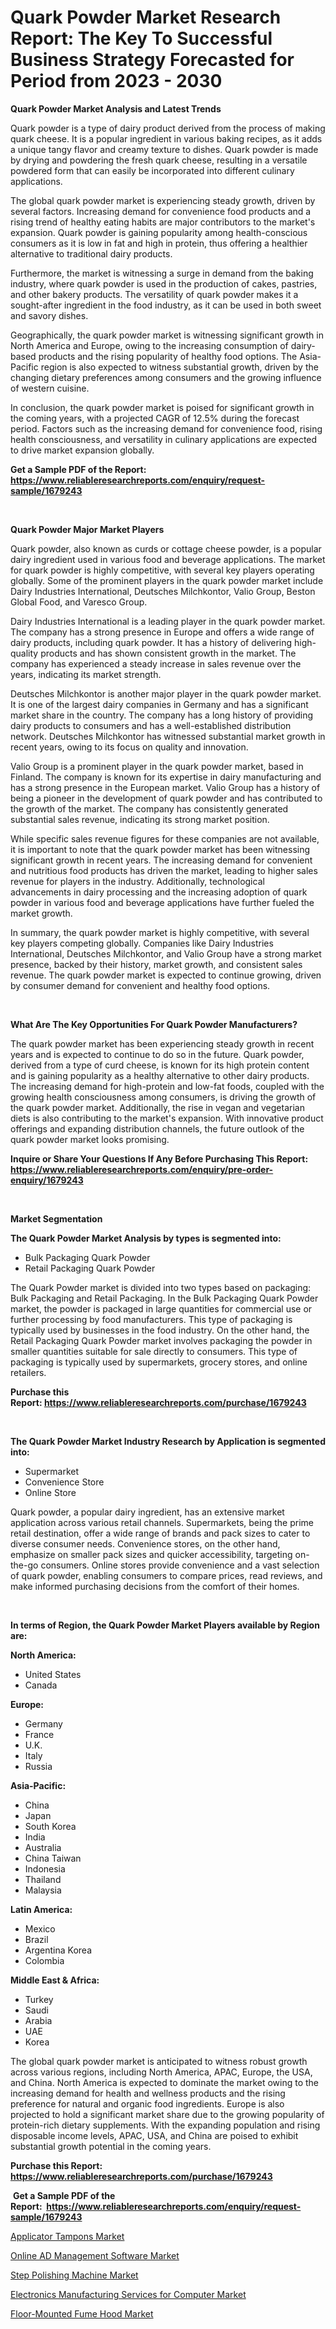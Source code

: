 <p><h1>Quark Powder Market Research Report: The Key To Successful Business Strategy Forecasted for Period from 2023 - 2030</h1></p><p><strong>Quark Powder Market Analysis and Latest Trends</strong></p>
<p><p>Quark powder is a type of dairy product derived from the process of making quark cheese. It is a popular ingredient in various baking recipes, as it adds a unique tangy flavor and creamy texture to dishes. Quark powder is made by drying and powdering the fresh quark cheese, resulting in a versatile powdered form that can easily be incorporated into different culinary applications.</p><p>The global quark powder market is experiencing steady growth, driven by several factors. Increasing demand for convenience food products and a rising trend of healthy eating habits are major contributors to the market's expansion. Quark powder is gaining popularity among health-conscious consumers as it is low in fat and high in protein, thus offering a healthier alternative to traditional dairy products.</p><p>Furthermore, the market is witnessing a surge in demand from the baking industry, where quark powder is used in the production of cakes, pastries, and other bakery products. The versatility of quark powder makes it a sought-after ingredient in the food industry, as it can be used in both sweet and savory dishes.</p><p>Geographically, the quark powder market is witnessing significant growth in North America and Europe, owing to the increasing consumption of dairy-based products and the rising popularity of healthy food options. The Asia-Pacific region is also expected to witness substantial growth, driven by the changing dietary preferences among consumers and the growing influence of western cuisine.</p><p>In conclusion, the quark powder market is poised for significant growth in the coming years, with a projected CAGR of 12.5% during the forecast period. Factors such as the increasing demand for convenience food, rising health consciousness, and versatility in culinary applications are expected to drive market expansion globally.</p></p>
<p><strong>Get a Sample PDF of the Report:&nbsp; <a href="https://www.reliableresearchreports.com/enquiry/request-sample/1679243">https://www.reliableresearchreports.com/enquiry/request-sample/1679243</a></strong></p>
<p>&nbsp;</p>
<p><strong>Quark Powder Major Market Players</strong></p>
<p><p>Quark powder, also known as curds or cottage cheese powder, is a popular dairy ingredient used in various food and beverage applications. The market for quark powder is highly competitive, with several key players operating globally. Some of the prominent players in the quark powder market include Dairy Industries International, Deutsches Milchkontor, Valio Group, Beston Global Food, and Varesco Group.</p><p>Dairy Industries International is a leading player in the quark powder market. The company has a strong presence in Europe and offers a wide range of dairy products, including quark powder. It has a history of delivering high-quality products and has shown consistent growth in the market. The company has experienced a steady increase in sales revenue over the years, indicating its market strength.</p><p>Deutsches Milchkontor is another major player in the quark powder market. It is one of the largest dairy companies in Germany and has a significant market share in the country. The company has a long history of providing dairy products to consumers and has a well-established distribution network. Deutsches Milchkontor has witnessed substantial market growth in recent years, owing to its focus on quality and innovation.</p><p>Valio Group is a prominent player in the quark powder market, based in Finland. The company is known for its expertise in dairy manufacturing and has a strong presence in the European market. Valio Group has a history of being a pioneer in the development of quark powder and has contributed to the growth of the market. The company has consistently generated substantial sales revenue, indicating its strong market position.</p><p>While specific sales revenue figures for these companies are not available, it is important to note that the quark powder market has been witnessing significant growth in recent years. The increasing demand for convenient and nutritious food products has driven the market, leading to higher sales revenue for players in the industry. Additionally, technological advancements in dairy processing and the increasing adoption of quark powder in various food and beverage applications have further fueled the market growth.</p><p>In summary, the quark powder market is highly competitive, with several key players competing globally. Companies like Dairy Industries International, Deutsches Milchkontor, and Valio Group have a strong market presence, backed by their history, market growth, and consistent sales revenue. The quark powder market is expected to continue growing, driven by consumer demand for convenient and healthy food options.</p></p>
<p>&nbsp;</p>
<p><strong>What Are The Key Opportunities For Quark Powder Manufacturers?</strong></p>
<p><p>The quark powder market has been experiencing steady growth in recent years and is expected to continue to do so in the future. Quark powder, derived from a type of curd cheese, is known for its high protein content and is gaining popularity as a healthy alternative to other dairy products. The increasing demand for high-protein and low-fat foods, coupled with the growing health consciousness among consumers, is driving the growth of the quark powder market. Additionally, the rise in vegan and vegetarian diets is also contributing to the market's expansion. With innovative product offerings and expanding distribution channels, the future outlook of the quark powder market looks promising.</p></p>
<p><strong>Inquire or Share Your Questions If Any Before Purchasing This Report: <a href="https://www.reliableresearchreports.com/enquiry/pre-order-enquiry/1679243">https://www.reliableresearchreports.com/enquiry/pre-order-enquiry/1679243</a></strong></p>
<p>&nbsp;</p>
<p><strong>Market Segmentation</strong></p>
<p><strong>The Quark Powder Market Analysis by types is segmented into:</strong></p>
<p><ul><li>Bulk Packaging Quark Powder</li><li>Retail Packaging Quark Powder</li></ul></p>
<p><p>The Quark Powder market is divided into two types based on packaging: Bulk Packaging and Retail Packaging. In the Bulk Packaging Quark Powder market, the powder is packaged in large quantities for commercial use or further processing by food manufacturers. This type of packaging is typically used by businesses in the food industry. On the other hand, the Retail Packaging Quark Powder market involves packaging the powder in smaller quantities suitable for sale directly to consumers. This type of packaging is typically used by supermarkets, grocery stores, and online retailers.</p></p>
<p><strong>Purchase this Report:&nbsp;<a href="https://www.reliableresearchreports.com/purchase/1679243">https://www.reliableresearchreports.com/purchase/1679243</a></strong></p>
<p>&nbsp;</p>
<p><strong>The Quark Powder Market Industry Research by Application is segmented into:</strong></p>
<p><ul><li>Supermarket</li><li>Convenience Store</li><li>Online Store</li></ul></p>
<p><p>Quark powder, a popular dairy ingredient, has an extensive market application across various retail channels. Supermarkets, being the prime retail destination, offer a wide range of brands and pack sizes to cater to diverse consumer needs. Convenience stores, on the other hand, emphasize on smaller pack sizes and quicker accessibility, targeting on-the-go consumers. Online stores provide convenience and a vast selection of quark powder, enabling consumers to compare prices, read reviews, and make informed purchasing decisions from the comfort of their homes.</p></p>
<p>&nbsp;</p>
<p><strong>In terms of Region, the Quark Powder Market Players available by Region are:</strong></p>
<p>
    <p> <strong> North America: </strong>
        <ul>
            <li>United States</li>
            <li>Canada</li>
        </ul>
        </p> 
    <p> <strong> Europe: </strong>
        <ul>
            <li>Germany</li>
            <li>France</li>
            <li>U.K.</li>
            <li>Italy</li>
            <li>Russia</li>
        </ul>
        </p> 
    <p> <strong> Asia-Pacific: </strong>
        <ul>
            <li>China</li>
            <li>Japan</li>
            <li>South Korea</li>
            <li>India</li>
            <li>Australia</li>
            <li>China Taiwan</li>
            <li>Indonesia</li>
            <li>Thailand</li>
            <li>Malaysia</li>
        </ul>
        </p> 
    <p> <strong> Latin America: </strong>
        <ul>
            <li>Mexico</li>
            <li>Brazil</li>
            <li>Argentina Korea</li>
            <li>Colombia</li>
        </ul>
        </p> 
    <p> <strong> Middle East & Africa: </strong>
        <ul>
            <li>Turkey</li>
            <li>Saudi</li>
            <li>Arabia</li>
            <li>UAE</li>
            <li>Korea</li>
        </ul>
    </p>
    </p>
<p><p>The global quark powder market is anticipated to witness robust growth across various regions, including North America, APAC, Europe, the USA, and China. North America is expected to dominate the market owing to the increasing demand for health and wellness products and the rising preference for natural and organic food ingredients. Europe is also projected to hold a significant market share due to the growing popularity of protein-rich dietary supplements. With the expanding population and rising disposable income levels, APAC, USA, and China are poised to exhibit substantial growth potential in the coming years.</p></p>
<p><strong>Purchase this Report: <a href="https://www.reliableresearchreports.com/purchase/1679243">https://www.reliableresearchreports.com/purchase/1679243</a></strong></p>
<p>&nbsp;<strong>Get a Sample PDF of the Report:&nbsp;&nbsp;<a href="https://www.reliableresearchreports.com/enquiry/request-sample/1679243">https://www.reliableresearchreports.com/enquiry/request-sample/1679243</a></strong></p>
<p><strong></strong></p>
<p><p><a href="https://medium.com/@jailynpurdy1934/applicator-tampons-market-size-growth-forecast-2023-2030-5a86a627a62c">Applicator Tampons Market</a></p><p><a href="https://medium.com/@randysimpson755/online-ad-management-software-market-trends-and-market-analysis-forecasted-for-period-2023-2030-0b5f2b98bde5">Online AD Management Software Market</a></p><p><a href="https://www.linkedin.com/pulse/step-polishing-machine-market-size-growth-forecast-from-2023/">Step Polishing Machine Market</a></p><p><a href="https://github.com/rahu1505/Market-Research-Report-List-1/blob/main/electronics-manufacturing-services-for-computer-market.md">Electronics Manufacturing Services for Computer Market</a></p><p><a href="https://www.linkedin.com/pulse/floor-mounted-fume-hood-market-size-share-amp-trends-analysis/">Floor-Mounted Fume Hood Market</a></p></p>